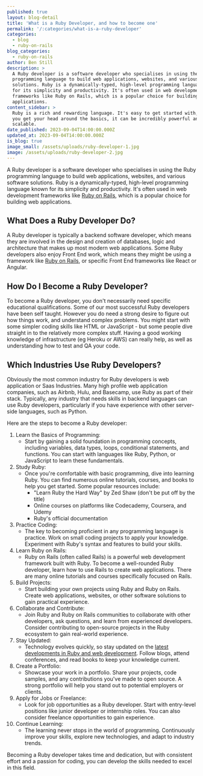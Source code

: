 ```yaml
---
published: true
layout: blog-detail
title: 'What is a Ruby Developer, and how to become one'
permalink: '/:categories/what-is-a-ruby-developer'
categories:
  - blog
  - ruby-on-rails
blog_categories:
  - ruby-on-rails
author: Ben Still
description: >
  A Ruby developer is a software developer who specialises in using the Ruby
  programming language to build web applications, websites, and various software
  solutions. Ruby is a dynamically-typed, high-level programming language known
  for its simplicity and productivity. It's often used in web development
  frameworks like Ruby on Rails, which is a popular choice for building web
  applications.
content_sidebar: >
  Ruby is a rich and rewarding language. It's easy to get started with, but once
  you get your head around the basics, it can be incredibly powerful and
  scalable.
date_published: 2023-09-04T14:00:00.000Z
updated_at: 2023-09-04T14:00:00.000Z
is_blog: true
image_small: /assets/uploads/ruby-developer-1.jpg
image: /assets/uploads/ruby-developer-2.jpg
---
```


A Ruby developer is a software developer who specialises in using the Ruby programming language to build web applications, websites, and various software solutions. Ruby is a dynamically-typed, high-level programming language known for its simplicity and productivity. It's often used in web development frameworks like [Ruby on Rails](https://redant.com.au/blog/ruby-on-rails/ruby-on-rails-for-your-web-development), which is a popular choice for building web applications.

## What Does a Ruby Developer Do?

A Ruby developer is typically a backend software developer, which means they are involved in the design and creation of databases, logic and architecture that makes up most modern web applications. Some Ruby developers also enjoy Front End work, which means they might be using a framework like [Ruby on Rails](https://redant.com.au/blog/ruby-on-rails/why-we-use-ruby-on-rails/), or specific Front End frameworks like React or Angular.

## How Do I Become a Ruby Developer?

To become a Ruby developer, you don't necessarily need specific educational qualifications. Some of our most successful Ruby developers have been self taught. However you do need a strong desire to figure out how things work, and understand complex problems. You might start with some simpler coding skills like HTML or JavaScript - but some people dive straight in to the relatively more complex stuff. Having a good working knowledge of infrastructure (eg Heroku or AWS) can really help, as well as understanding how to test and QA your code.

## Which Industries Use Ruby Developers?

Obviously the most common industry for Ruby developers is web application or Saas Industries. Many high profile web application companies, such as Airbnb, Hulu, and Basecamp, use Ruby as part of their stack. Typically, any industry that needs skills in backend languages can use Ruby developers, particularly if you have experience with other server-side languages, such as Python.

Here are the steps to become a Ruby developer:

1. Learn the Basics of Programming:
   * Start by gaining a solid foundation in programming concepts, including variables, data types, loops, conditional statements, and functions. You can start with languages like Ruby, Python, or JavaScript to learn these fundamentals.
2. Study Ruby:
   * Once you're comfortable with basic programming, dive into learning Ruby. You can find numerous online tutorials, courses, and books to help you get started. Some popular resources include:
     * "Learn Ruby the Hard Way" by Zed Shaw (don't be put off by the title)
     * Online courses on platforms like Codecademy, Coursera, and Udemy
     * Ruby's official documentation
3. Practice Coding:
   * The key to becoming proficient in any programming language is practice. Work on small coding projects to apply your knowledge. Experiment with Ruby's syntax and features to build your skills.
4. Learn Ruby on Rails:
   * Ruby on Rails (often called Rails) is a powerful web development framework built with Ruby. To become a well-rounded Ruby developer, learn how to use Rails to create web applications. There are many online tutorials and courses specifically focused on Rails.
5. Build Projects:
   * Start building your own projects using Ruby and Ruby on Rails. Create web applications, websites, or other software solutions to gain practical experience.
6. Collaborate and Contribute:
   * Join Ruby and Ruby on Rails communities to collaborate with other developers, ask questions, and learn from experienced developers. Consider contributing to open-source projects in the Ruby ecosystem to gain real-world experience.
7. Stay Updated:
   * Technology evolves quickly, so stay updated on the [latest developments in Ruby and web development](https://redant.com.au/blog/ruby-on-rails/why-keep-your-app-up-to-date). Follow blogs, attend conferences, and read books to keep your knowledge current.
8. Create a Portfolio:
   * Showcase your work in a portfolio. Share your projects, code samples, and any contributions you've made to open source. A strong portfolio will help you stand out to potential employers or clients.
9. Apply for Jobs or Freelance:
   * Look for job opportunities as a Ruby developer. Start with entry-level positions like junior developer or internship roles. You can also consider freelance opportunities to gain experience.
10. Continue Learning:
    * The learning never stops in the world of programming. Continuously improve your skills, explore new technologies, and adapt to industry trends.

Becoming a Ruby developer takes time and dedication, but with consistent effort and a passion for coding, you can develop the skills needed to excel in this field.
